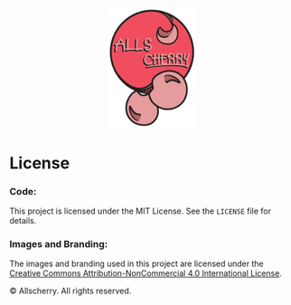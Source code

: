 <p align="center">
  <img width="150" src="https://github.com/haydenzeller/Allscherry-main/blob/72a3bc2fa46143ff182152f7d58bbf982ae2f4d3/public/allscherry-logo.png" alt="Allscherry Logo">
</p>


# License

### Code:
This project is licensed under the MIT License. See the `LICENSE` file for details.

### Images and Branding:
The images and branding used in this project are licensed under the [Creative Commons Attribution-NonCommercial 4.0 International License](https://creativecommons.org/licenses/by-nc/4.0/). 

© Allscherry. All rights reserved.
